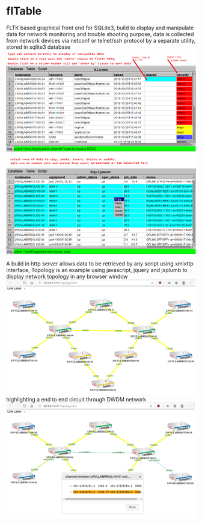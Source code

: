# flTable
FLTK based graphical front end for SQLite3, build to display and manipulate data for network monitoring and trouble shooting purpose, data is collected from network devices via netconf or telnet/ssh protocol by a separate utility, stored in sqlite3 database 
![sorting and filting](doc/flTable1.png)
![copy, paste, insert](doc/flTable2.png)


A build in http server allows data to be retrieved by any script using xmlxttp interface, Topology is an example using javascript, jquery and jsplumb to display network topology in any browser window
![sorting and filting](doc/flTable3.png)
highlighting a end to end circuit through DWDM network 
![copy, paste, insert](doc/flTable4.png)
